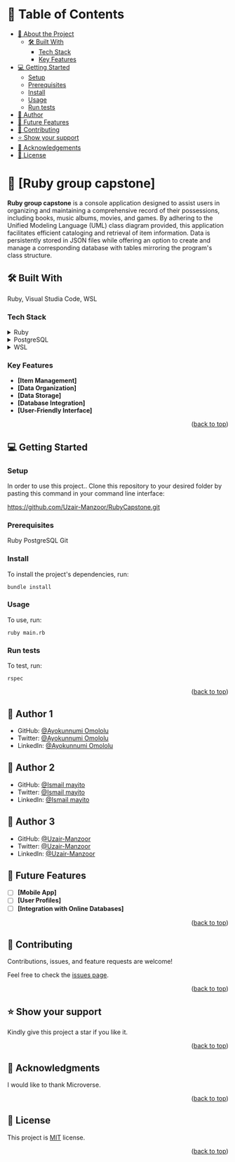 <a name="readme-top"></a>

# 📗 Table of Contents

- [📖 About the Project](#about-project)
  - [🛠 Built With](#built-with)
    - [Tech Stack](#tech-stack)
    - [Key Features](#key-features)
- [💻 Getting Started](#getting-started)
  - [Setup](#setup)
  - [Prerequisites](#prerequisites)
  - [Install](#install)
  - [Usage](#usage)
  - [Run tests](#run-tests)
- [👥 Author](#author)
- [🔭 Future Features](#future-features)
- [🤝 Contributing](#contributing)
- [⭐️ Show your support](#support)
- [🙏 Acknowledgements](#acknowledgements)
- [📝 License](#license)

# 📖 [Ruby group capstone] <a name="about-project"></a>

**Ruby group capstone**  is a console application designed to assist users in organizing and maintaining a comprehensive record of their possessions, including books, music albums, movies, and games. By adhering to the Unified Modeling Language (UML) class diagram provided, this application facilitates efficient cataloging and retrieval of item information. Data is persistently stored in JSON files while offering an option to create and manage a corresponding database with tables mirroring the program's class structure.

## 🛠 Built With <a name="built-with"></a>
Ruby, Visual Studia Code, WSL

### Tech Stack <a name="tech-stack"></a>

<details>
  <summary>Ruby</summary>
</details>

<details>
  <summary>PostgreSQL</summary>
</details>

<details>
  <summary>WSL</summary>
</details>

### Key Features <a name="key-features"></a>

- **[Item Management]**
- **[Data Organization]**
- **[Data Storage]**
- **[Database Integration]**
- **[User-Friendly Interface]**

<p align="right">(<a href="#readme-top">back to top</a>)</p>

## 💻 Getting Started <a name="getting-started"></a>

### Setup <a name="setup"></a>

In order to use this project.. Clone this repository to your desired folder by pasting this command in your command line interface:

  https://github.com/Uzair-Manzoor/RubyCapstone.git

### Prerequisites <a name="prerequisites"></a>

  Ruby
  PostgreSQL
  Git

### Install <a name="install"></a>

To install the project's dependencies, run:

```
bundle install
```

### Usage <a name="usage"></a>

To use, run:

```
ruby main.rb
```

### Run tests <a name="run tests"></a>

To test, run:

```
rspec
```

<p align="right">(<a href="#readme-top">back to top</a>)</p>

## 👥 Author <a name="author">1</a>
- GitHub: [@Ayokunnumi Omololu](https://github.com/Ayokunnumi1)
- Twitter: [@Ayokunnumi Omololu](https://twitter.com/AyokunnumiA)
- LinkedIn: [@Ayokunnumi Omololu](https://www.linkedin.com/in/ayokunnumiomololu)

## 👥 Author <a name="author">2</a>
- GitHub: [@Ismail mayito](https://github.com/ismayito)
- Twitter: [@Ismail mayito](https://twitter.com/IsmailMayito)
- LinkedIn: [@Ismail mayito](https://www.linkedin.com/in/mayito-ismail-2b0067178/)

## 👥 Author <a name="author">3</a>
- GitHub: [@Uzair-Manzoor](https://github.com/Uzair-Manzoor)
- Twitter: [@Uzair-Manzoor](https://twitter.com/UzairKiyani5555)
- LinkedIn: [@Uzair-Manzoor](https://www.linkedin.com/in/uzair-manzoor-b69996115/)


## 🔭 Future Features <a name="future-features"></a>

- [ ] **[Mobile App]**
- [ ] **[User Profiles]**
- [ ] **[Integration with Online Databases]**

<p align="right">(<a href="#readme-top">back to top</a>)</p>

## 🤝 Contributing <a name="contributing"></a>

Contributions, issues, and feature requests are welcome!

Feel free to check the [issues page](../../issues/).

<p align="right">(<a href="#readme-top">back to top</a>)</p>

## ⭐️ Show your support <a name="support"></a>

Kindly give this project a star if you like it.

<p align="right">(<a href="#readme-top">back to top</a>)</p>

## 🙏 Acknowledgments <a name="acknowledgements"></a>

I would like to thank Microverse.

<p align="right">(<a href="#readme-top">back to top</a>)</p>

## 📝 License <a name="license"></a>

This project is [MIT](/LICENSE) license.

<p align="right">(<a href="#readme-top">back to top</a>)</p>
